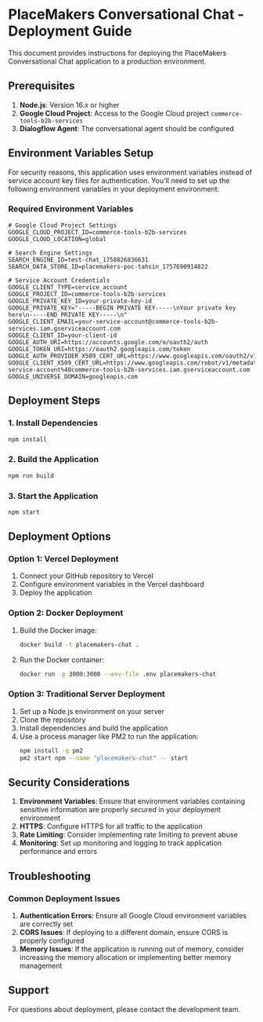 # PlaceMakers Conversational Chat - Deployment Guide

This document provides instructions for deploying the PlaceMakers Conversational Chat application to a production environment.

## Prerequisites

1. **Node.js**: Version 16.x or higher
2. **Google Cloud Project**: Access to the Google Cloud project `commerce-tools-b2b-services`
3. **Dialogflow Agent**: The conversational agent should be configured

## Environment Variables Setup

For security reasons, this application uses environment variables instead of service account key files for authentication. You'll need to set up the following environment variables in your deployment environment:

### Required Environment Variables

```
# Google Cloud Project Settings
GOOGLE_CLOUD_PROJECT_ID=commerce-tools-b2b-services
GOOGLE_CLOUD_LOCATION=global

# Search Engine Settings
SEARCH_ENGINE_ID=test-chat_1758026836631
SEARCH_DATA_STORE_ID=placemakers-poc-tahsin_1757690914822

# Service Account Credentials
GOOGLE_CLIENT_TYPE=service_account
GOOGLE_PROJECT_ID=commerce-tools-b2b-services
GOOGLE_PRIVATE_KEY_ID=your-private-key-id
GOOGLE_PRIVATE_KEY="-----BEGIN PRIVATE KEY-----\nYour private key here\n-----END PRIVATE KEY-----\n"
GOOGLE_CLIENT_EMAIL=your-service-account@commerce-tools-b2b-services.iam.gserviceaccount.com
GOOGLE_CLIENT_ID=your-client-id
GOOGLE_AUTH_URI=https://accounts.google.com/o/oauth2/auth
GOOGLE_TOKEN_URI=https://oauth2.googleapis.com/token
GOOGLE_AUTH_PROVIDER_X509_CERT_URL=https://www.googleapis.com/oauth2/v1/certs
GOOGLE_CLIENT_X509_CERT_URL=https://www.googleapis.com/robot/v1/metadata/x509/your-service-account%40commerce-tools-b2b-services.iam.gserviceaccount.com
GOOGLE_UNIVERSE_DOMAIN=googleapis.com
```

## Deployment Steps

### 1. Install Dependencies

```bash
npm install
```

### 2. Build the Application

```bash
npm run build
```

### 3. Start the Application

```bash
npm start
```

## Deployment Options

### Option 1: Vercel Deployment

1. Connect your GitHub repository to Vercel
2. Configure environment variables in the Vercel dashboard
3. Deploy the application

### Option 2: Docker Deployment

1. Build the Docker image:
   ```bash
   docker build -t placemakers-chat .
   ```

2. Run the Docker container:
   ```bash
   docker run -p 3000:3000 --env-file .env placemakers-chat
   ```

### Option 3: Traditional Server Deployment

1. Set up a Node.js environment on your server
2. Clone the repository
3. Install dependencies and build the application
4. Use a process manager like PM2 to run the application:
   ```bash
   npm install -g pm2
   pm2 start npm --name "placemakers-chat" -- start
   ```

## Security Considerations

1. **Environment Variables**: Ensure that environment variables containing sensitive information are properly secured in your deployment environment
2. **HTTPS**: Configure HTTPS for all traffic to the application
3. **Rate Limiting**: Consider implementing rate limiting to prevent abuse
4. **Monitoring**: Set up monitoring and logging to track application performance and errors

## Troubleshooting

### Common Deployment Issues

1. **Authentication Errors**: Ensure all Google Cloud environment variables are correctly set
2. **CORS Issues**: If deploying to a different domain, ensure CORS is properly configured
3. **Memory Issues**: If the application is running out of memory, consider increasing the memory allocation or implementing better memory management

## Support

For questions about deployment, please contact the development team.
